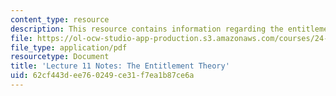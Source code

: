 ```yaml
---
content_type: resource
description: This resource contains information regarding the entitlement theory.
file: https://ol-ocw-studio-app-production.s3.amazonaws.com/courses/24-04j-justice-spring-2012/62cf443dee760249ce31f7ea1b87ce6a_MIT24_04JS12_lec11.pdf
file_type: application/pdf
resourcetype: Document
title: 'Lecture 11 Notes: The Entitlement Theory'
uid: 62cf443d-ee76-0249-ce31-f7ea1b87ce6a
---
```

